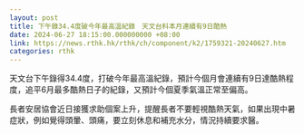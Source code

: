 ```yaml
---
layout: post
title: 下午錄34.4度破今年最高溫紀錄　天文台料本月連續有9日酷熱
date: 2024-06-27 18:15:00.000000000 +08:00
link: https://news.rthk.hk/rthk/ch/component/k2/1759321-20240627.htm
categories: rthk
---
```


天文台下午錄得34.4度，打破今年最高溫紀錄，預計今個月會連續有9日達酷熱程度，追平6月最多酷熱日子的紀錄，又預計今個夏季氣溫正常至偏高。

長者安居協會近日接獲求助個案上升，提醒長者不要輕視酷熱天氣，如果出現中暑症狀，例如覺得頭暈、頭痛，要立刻休息和補充水分，情況持續要求醫。
